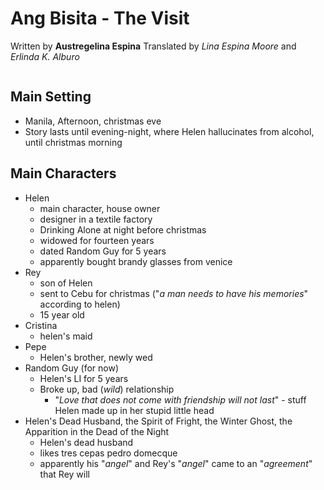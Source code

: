 # Ang Bisita - The Visit

Written by **Austregelina Espina**
Translated by *Lina Espina Moore* and *Erlinda K. Alburo*

```toc

```
## Main Setting
- Manila, Afternoon, christmas eve
- Story lasts until evening-night, where Helen hallucinates from alcohol, until christmas morning

## Main Characters
- Helen
	- main character, house owner
	- designer in a textile factory
	- Drinking Alone at night before christmas
	- widowed for fourteen years
	- dated Random Guy for 5 years
	- apparently bought brandy glasses from venice
- Rey
	- son of Helen
	- sent to Cebu for christmas ("*a man needs to have his memories*" according to helen)
	- 15 year old
- Cristina
	- helen's maid
- Pepe
	- Helen's brother, newly wed
- Random Guy (for now)
	- Helen's LI for 5 years
	- Broke up, bad (*wild*) relationship
		- "*Love that does not come with friendship will not last*" - stuff Helen made up in her stupid little head
- Helen's Dead Husband, the Spirit of Fright, the Winter Ghost, the Apparition in the Dead of the Night
	- Helen's dead husband
	- likes tres cepas pedro domecque
	- apparently his "*angel*" and Rey's "*angel*" came to an "*agreement*" that Rey will